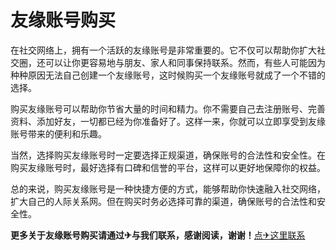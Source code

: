 # 友缘账号购买

在社交网络上，拥有一个活跃的友缘账号是非常重要的。它不仅可以帮助你扩大社交圈，还可以让你更容易地与朋友、家人和同事保持联系。然而，有些人可能因为种种原因无法自己创建一个友缘账号，这时候购买一个友缘账号就成了一个不错的选择。

购买友缘账号可以帮助你节省大量的时间和精力。你不需要自己去注册账号、完善资料、添加好友，一切都已经为你准备好了。这样一来，你就可以立即享受到友缘账号带来的便利和乐趣。

当然，选择购买友缘账号时一定要选择正规渠道，确保账号的合法性和安全性。在购买友缘账号时，最好选择有口碑和信誉的平台，这样可以更好地保障你的权益。

总的来说，购买友缘账号是一种快捷方便的方式，能够帮助你快速融入社交网络，扩大自己的人际关系网。但在购买时务必选择可靠的渠道，确保账号的合法性和安全性。

**更多关于友缘账号购买请通过✈与我们联系，感谢阅读，谢谢！**[点✈这里联系](https://sms.k02.cc)